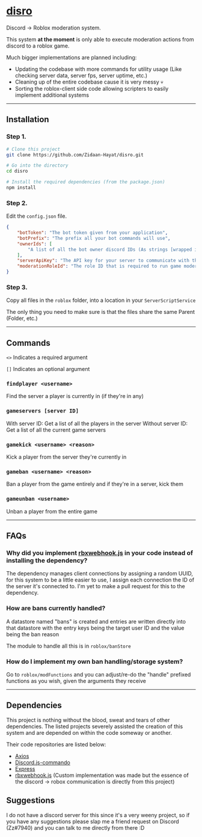 # [dis](https://discord.com)[ro](https://roblox.com)

Discord -> Roblox moderation system.

This system **at the moment** is only able to execute moderation actions from discord to a roblox game.


Much bigger implementations are planned including:
- Updating the codebase with more commands for utility usage (Like checking server data, server fps, server uptime, etc.)
- Cleaning up of the entire codebase cause it is very messy 💀
- Sorting the roblox-client side code allowing scripters to easily implement additional systems

---

## Installation


### Step 1.

```sh
# Clone this project
git clone https://github.com/Zidaan-Hayat/disro.git

# Go into the directory
cd disro

# Install the required dependencies (from the package.json)
npm install
```

### Step 2.

Edit the `config.json` file.
```json
{
	"botToken": "The bot token given from your application",
	"botPrefix": "The prefix all your bot commands will use",
	"ownerIds": [
		"A list of all the bot owner discord IDs (As strings [wrapped in quotes] not integers!)"
    ],
    "serverApiKey": "The API key for your server to communicate with the roblox client, can be any random generated string",
	"moderationRoleId": "The role ID that is required to run game moderation commands, if it's an empty string only game owners will be able to use commands"
}
```

### Step 3.

Copy all files in the `roblox` folder, into a location in your `ServerScriptService`

The only thing you need to make sure is that the files share the same Parent (Folder, etc.)

---

## Commands

`<>` Indicates a required argument

`[]` Indicates an optional argument

### `findplayer <username>`

Find the server a player is currently in (if they're in any)

### `gameservers [server ID]`

With server ID: Get a list of all the players in the server
Without server ID: Get a list of all the current game servers

### `gamekick <username> <reason>`

Kick a player from the server they're currently in

### `gameban <username> <reason>`

Ban a player from the game entirely and if they're in a server, kick them

### `gameunban <username>`

Unban a player from the entire game

---

## FAQs

### Why did you implement [rbxwebhook.js](https://www.npmjs.com/package/rbxwebhook.js) in your code instead of installing the dependency?

The dependency manages client connections by assigning a random UUID, for this system to be a little easier to use, I assign each connection the ID of the server it's connected to. I'm yet to make a pull request for this to the dependency.

### How are bans currently handled?

A datastore named "bans" is created and entries are written directly into that datastore with the entry keys being the target user ID and the value being the ban reason

The module to handle all this is in `roblox/banStore`

### How do I implement my own ban handling/storage system?

Go to `roblox/modFunctions` and you can adjust/re-do the "handle" prefixed functions as you wish, given the arguments they receive

---

## Dependencies

This project is nothing without the blood, sweat and tears of other dependencies. The listed projects severely assisted the creation of this system and are depended on within the code someway or another.

Their code repositories are listed below:

- [Axios](https://www.npmjs.com/package/axios)
- [Discord.js-commando](https://www.npmjs.com/package/discord.js-commando)
- [Express](npmjs.com/package/express)
- [rbxwebhook.js](https://www.npmjs.com/package/rbxwebhook.js) (Custom implementation was made but the essence of the discord -> robox communication is directly from this project)

## Suggestions

I do not have a discord server for this since it's a very weeny project, so if you have any suggestions please slap me a friend request on Discord (Zz#7940) and you can talk to me directly from there :D